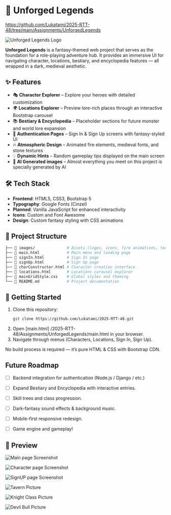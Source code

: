 # 🏰 Unforged Legends

https://github.com/Lukatami/2025-RTT-48/tree/main/Assignments/UnforgedLegends

![Unforged Legends Logo](./images/logoBlack.png)

**Unforged Legends** is a fantasy-themed web project that serves as the foundation for a role-playing adventure hub. It provides an immersive UI for navigating character, locations, bestiary, and encyclopedia features — all wrapped in a dark, medieval aesthetic.

## ✨ Features

- 🎭 **Character Explorer** – Explore your heroes with detailed customization
- 🌍 **Locations Explorer** – Preview lore-rich places through an interactive Bootstrap carousel
- 📚 **Bestiary & Encyclopedia** – Placeholder sections for future monster and world lore expansion
- 🔑 **Authentication Pages** – Sign In & Sign Up screens with fantasy-styled UI
- 🔥 **Atmospheric Design** – Animated fire elements, medieval fonts, and stone textures
- 💡 **Dynamic Hints** – Random gameplay tips displayed on the main screen
- 🎨 **AI Generated images** – Almost everything you meet on this project is specially generated by AI

## 🛠 Tech Stack

- **Frontend**: HTML5, CSS3, Bootstrap 5
- **Typography**: Google Fonts (Cinzel)
- **Planned**: Vanilla JavaScript for enhanced interactivity
- **Icons**: Custom and Font Awesome
- **Design**: Custom fantasy styling with CSS animations

## 📂 Project Structure

```bash
├── 📁 images/              # Assets (logos, icons, fire animations, textures)
├── 📄 main.html            # Main menu and landing page
├── 📄 signIn.html          # Sign In page
├── 📄 signUp.html          # Sign Up page
├── 📄 charConstructor.html # Character creation interface
├── 📄 locations.html       # Locations carousel explorer
├── 📄 mainGridStyle.css    # Global styles and theming
└── 📄 README.md            # Project documentation
```

## 🚀 Getting Started

1. Clone this repository:
   ```bash
   git clone https://github.com/Lukatami/2025-RTT-48.git
   ```
2. Open [main.html] /2025-RTT-48/Assignments/UnforgedLegends/main.html in your browser.
3. Navigate through menus (Characters, Locations, Sign In, Sign Up).

No build process is required — it’s pure HTML & CSS with Bootstrap CDN.

## Future Roadmap

- [ ] Backend integration for authentication (Node.js / Django / etc.)

- [ ] Expand Bestiary and Encyclopedia with interactive entries.

- [ ] Skill trees and class progression.

- [ ] Dark-fantasy sound effects & background music.

- [ ] Mobile-first responsive redesign.

- [ ] Game engine and gameplay!

## 🎨 Preview

![Main page Screenshot](./images/screenshotMain.png)

![Character page Screenshot](./images/screenshotChar.png)

![SignUP page Screenshot](./images/screenshotSignUp.png)

![Tavern Picture](./images/locTavern.jpg)

![Knight Class Picture](./images/knightStart.jpg)

![Devil Bull Picture](./images/monDevilBull.jpg)
